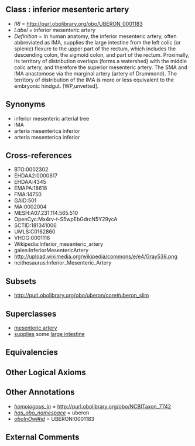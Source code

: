 
## Class : inferior mesenteric artery

 * *IRI* = http://purl.obolibrary.org/obo/UBERON_0001183
 * *Label* = inferior mesenteric artery
 * *Definition* = In human anatomy, the inferior mesenteric artery, often abbreviated as IMA, supplies the large intestine from the left colic (or splenic) flexure to the upper part of the rectum, which includes the descending colon, the sigmoid colon, and part of the rectum. Proximally, its territory of distribution overlaps (forms a watershed) with the middle colic artery, and therefore the superior mesenteric artery. The SMA and IMA anastomose via the marginal artery (artery of Drummond). The territory of distribution of the IMA is more or less equivalent to the embryonic hindgut. [WP,unvetted].

## Synonyms

 * inferior mesenteric arterial tree
 * IMA
 * arteria mesenterica inferior
 * arteria mesenterica inferior

## Cross-references

 * BTO:0002302
 * EHDAA2:0000817
 * EHDAA:4345
 * EMAPA:18618
 * FMA:14750
 * GAID:501
 * MA:0002004
 * MESH:A07.231.114.565.510
 * OpenCyc:Mx4rv-t-S5wpEbGdrcN5Y29ycA
 * SCTID:181341006
 * UMLS:C0162860
 * VHOG:0001116
 * Wikipedia:Inferior_mesenteric_artery
 * galen:InferiorMesentericArtery
 * http://upload.wikimedia.org/wikipedia/commons/e/e4/Gray538.png
 * ncithesaurus:Inferior_Mesenteric_Artery

## Subsets

 * http://purl.obolibrary.org/obo/uberon/core#uberon_slim

## Superclasses

 * [mesenteric artery](../../UBERON/16/UBERON_0005616.md)
 * [supplies](../../FMA/03/FMA_86003.md) some [large intestine](../../UBERON/59/UBERON_0000059.md)

## Equivalencies


## Other Logical Axioms


## Other Annotations

 * *[homologous_in](../../core#homologous/in/core#homologous_in.md)* = http://purl.obolibrary.org/obo/NCBITaxon_7742
 * *[has_obo_namespace](../../ce/oboInOwl#hasOBONamespace.md)* = uberon
 * *[oboInOwl#id](../../id/oboInOwl#id.md)* = UBERON:0001183

## External Comments

